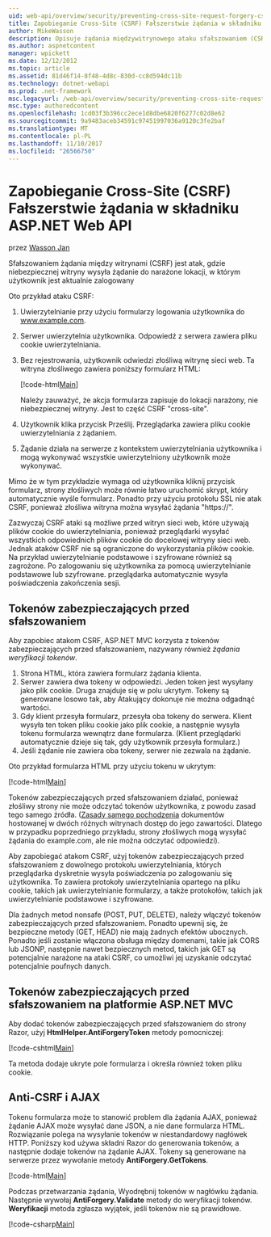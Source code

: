 ```yaml
---
uid: web-api/overview/security/preventing-cross-site-request-forgery-csrf-attacks
title: Zapobieganie Cross-Site (CSRF) Fałszerstwie żądania w składniku ASP.NET Web API | Dokumentacja firmy Microsoft
author: MikeWasson
description: Opisuje żądania międzywitrynowego ataku sfałszowaniem (CSRF) oraz wdrożenie środków anti-CSRF w interfejsu API sieci Web platformy ASP.NET.
ms.author: aspnetcontent
manager: wpickett
ms.date: 12/12/2012
ms.topic: article
ms.assetid: 81d46f14-8f48-4d8c-830d-cc8d594dc11b
ms.technology: dotnet-webapi
ms.prod: .net-framework
msc.legacyurl: /web-api/overview/security/preventing-cross-site-request-forgery-csrf-attacks
msc.type: authoredcontent
ms.openlocfilehash: 1cd03f3b396cc2ece1d8dbe6820f6277c02d8e62
ms.sourcegitcommit: 9a9483aceb34591c97451997036a9120c3fe2baf
ms.translationtype: MT
ms.contentlocale: pl-PL
ms.lasthandoff: 11/10/2017
ms.locfileid: "26566750"
---
```

<a name="preventing-cross-site-request-forgery-csrf-attacks-in-aspnet-web-api"></a>Zapobieganie Cross-Site (CSRF) Fałszerstwie żądania w składniku ASP.NET Web API
====================
przez [Wasson Jan](https://github.com/MikeWasson)

Sfałszowaniem żądania między witrynami (CSRF) jest atak, gdzie niebezpiecznej witryny wysyła żądanie do narażone lokacji, w którym użytkownik jest aktualnie zalogowany

Oto przykład ataku CSRF:

1. Uwierzytelnianie przy użyciu formularzy logowania użytkownika do www.example.com.
2. Serwer uwierzytelnia użytkownika. Odpowiedź z serwera zawiera pliku cookie uwierzytelniania.
3. Bez rejestrowania, użytkownik odwiedzi złośliwą witrynę sieci web. Ta witryna złośliwego zawiera poniższy formularz HTML: 

    [!code-html[Main](preventing-cross-site-request-forgery-csrf-attacks/samples/sample1.html)]

    Należy zauważyć, że akcja formularza zapisuje do lokacji narażony, nie niebezpiecznej witryny. Jest to część CSRF "cross-site".
4. Użytkownik klika przycisk Prześlij. Przeglądarka zawiera pliku cookie uwierzytelniania z żądaniem.
5. Żądanie działa na serwerze z kontekstem uwierzytelniania użytkownika i mogą wykonywać wszystkie uwierzytelniony użytkownik może wykonywać.

Mimo że w tym przykładzie wymaga od użytkownika kliknij przycisk formularz, strony złośliwych może równie łatwo uruchomić skrypt, który automatycznie wyśle formularz. Ponadto przy użyciu protokołu SSL nie atak CSRF, ponieważ złośliwa witryna można wysyłać żądania "https://".

Zazwyczaj CSRF ataki są możliwe przed witryn sieci web, które używają plików cookie do uwierzytelniania, ponieważ przeglądarki wysyłać wszystkich odpowiednich plików cookie do docelowej witryny sieci web. Jednak ataków CSRF nie są ograniczone do wykorzystania plików cookie. Na przykład uwierzytelnianie podstawowe i szyfrowane również są zagrożone. Po zalogowaniu się użytkownika za pomocą uwierzytelnianie podstawowe lub szyfrowane. przeglądarka automatycznie wysyła poświadczenia zakończenia sesji.

## <a name="anti-forgery-tokens"></a>Tokenów zabezpieczających przed sfałszowaniem

Aby zapobiec atakom CSRF, ASP.NET MVC korzysta z tokenów zabezpieczających przed sfałszowaniem, nazywany również *żądania weryfikacji tokenów*.

1. Strona HTML, która zawiera formularz żądania klienta.
2. Serwer zawiera dwa tokeny w odpowiedzi. Jeden token jest wysyłany jako plik cookie. Druga znajduje się w polu ukrytym. Tokeny są generowane losowo tak, aby Atakujący dokonuje nie można odgadnąć wartości.
3. Gdy klient przesyła formularz, przesyła oba tokeny do serwera. Klient wysyła ten token pliku cookie jako plik cookie, a następnie wysyła tokenu formularza wewnątrz dane formularza. (Klient przeglądarki automatycznie dzieje się tak, gdy użytkownik przesyła formularz.)
4. Jeśli żądanie nie zawiera oba tokeny, serwer nie zezwala na żądanie.

Oto przykład formularza HTML przy użyciu tokenu w ukrytym:

[!code-html[Main](preventing-cross-site-request-forgery-csrf-attacks/samples/sample2.html)]

Tokenów zabezpieczających przed sfałszowaniem działać, ponieważ złośliwy strony nie może odczytać tokenów użytkownika, z powodu zasad tego samego źródła. ([Zasady samego pochodzenia](http://www.w3.org/Security/wiki/Same_Origin_Policy) dokumentów hostowanej w dwóch różnych witrynach dostęp do jego zawartości. Dlatego w przypadku poprzedniego przykładu, strony złośliwych mogą wysyłać żądania do example.com, ale nie można odczytać odpowiedzi).

Aby zapobiegać atakom CSRF, użyj tokenów zabezpieczających przed sfałszowaniem z dowolnego protokołu uwierzytelniania, których przeglądarka dyskretnie wysyła poświadczenia po zalogowaniu się użytkownika. To zawiera protokoły uwierzytelniania opartego na pliku cookie, takich jak uwierzytelnianie formularzy, a także protokołów, takich jak uwierzytelnianie podstawowe i szyfrowane.

Dla żadnych metod nonsafe (POST, PUT, DELETE), należy włączyć tokenów zabezpieczających przed sfałszowaniem. Ponadto upewnij się, że bezpieczne metody (GET, HEAD) nie mają żadnych efektów ubocznych. Ponadto jeśli zostanie włączona obsługa między domenami, takie jak CORS lub JSONP, następnie nawet bezpiecznych metod, takich jak GET są potencjalnie narażone na ataki CSRF, co umożliwi jej uzyskanie odczytać potencjalnie poufnych danych.

## <a name="anti-forgery-tokens-in-aspnet-mvc"></a>Tokenów zabezpieczających przed sfałszowaniem na platformie ASP.NET MVC

Aby dodać tokenów zabezpieczających przed sfałszowaniem do strony Razor, użyj **HtmlHelper.AntiForgeryToken** metody pomocniczej:

[!code-cshtml[Main](preventing-cross-site-request-forgery-csrf-attacks/samples/sample3.cshtml)]

Ta metoda dodaje ukryte pole formularza i określa również token pliku cookie.

## <a name="anti-csrf-and-ajax"></a>Anti-CSRF i AJAX

Tokenu formularza może to stanowić problem dla żądania AJAX, ponieważ żądanie AJAX może wysyłać dane JSON, a nie dane formularza HTML. Rozwiązanie polega na wysyłanie tokenów w niestandardowy nagłówek HTTP. Poniższy kod używa składni Razor do generowania tokenów, a następnie dodaje tokenów na żądanie AJAX. Tokeny są generowane na serwerze przez wywołanie metody **AntiForgery.GetTokens**.

[!code-html[Main](preventing-cross-site-request-forgery-csrf-attacks/samples/sample4.html)]

Podczas przetwarzania żądania, Wyodrębnij tokenów w nagłówku żądania. Następnie wywołaj **AntiForgery.Validate** metody do weryfikacji tokenów. **Weryfikacji** metoda zgłasza wyjątek, jeśli tokenów nie są prawidłowe.

[!code-csharp[Main](preventing-cross-site-request-forgery-csrf-attacks/samples/sample5.cs)]
